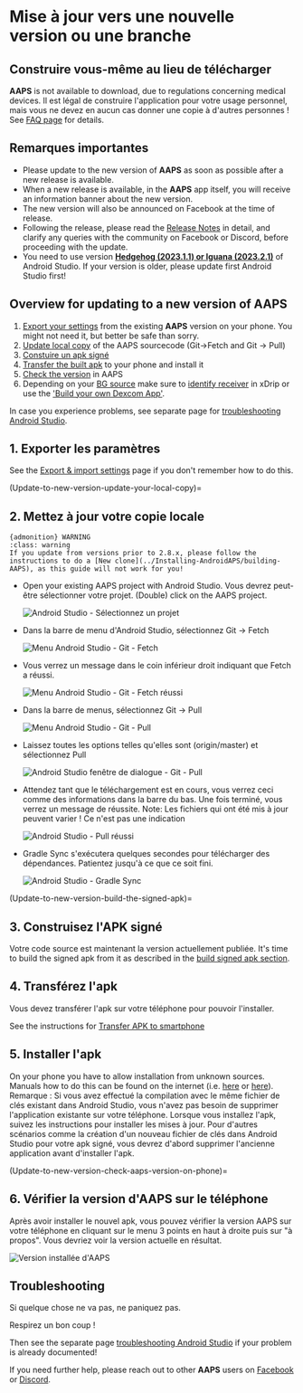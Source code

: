 # Mise à jour vers une nouvelle version ou une branche

## Construire vous-même au lieu de télécharger

**AAPS** is not available to download, due to regulations concerning medical devices. Il est légal de construire l'application pour votre usage personnel, mais vous ne devez en aucun cas donner une copie à d'autres personnes ! See [FAQ page](../UsefulLinks/FAQ.md) for details.

## Remarques importantes

- Please update to the new version of **AAPS** as soon as possible after a new release is available.
- When a new release is available, in the **AAPS** app itself, you will receive an information banner about the new version.
- The new version will also be announced on Facebook at the time of release.
- Following the release, please read the [Release Notes](ReleaseNotes.md) in detail, and clarify any queries with the community on Facebook or Discord, before proceeding with the update.
- You need to use version **[Hedgehog (2023.1.1) or Iguana (2023.2.1)](https://developer.android.com/studio/)** of Android Studio. If your version is older, please update first Android Studio first!

## Overview for updating to a new version of AAPS

1. [Export your settings](ExportImportSettings.md) from the existing **AAPS** version on your phone.
   You might not need it, but better be safe than sorry.
2. [Update local copy](#2-update-your-local-copy) of the AAPS sourcecode (Git->Fetch and Git -> Pull)
3. [Constuire un apk signé](#3-build-the-signed-apk)
4. [Transfer the built apk](#4-transfer-the-apk) to your phone and install it
5. [Check the version](#6-check-aaps-version-on-phone) in AAPS
6. Depending on your [BG source](../Getting-Started/CompatiblesCgms.md) make sure to [identify receiver](../CompatibleCgms/xDrip.md#identify-receiver) in xDrip or use the ['Build your own Dexcom App'](../CompatibleCgms/DexcomG6.md#if-using-g6-with-build-your-own-dexcom-app).

In case you experience problems, see separate page for [troubleshooting Android Studio](../GettingHelp/TroubleshootingAndroidStudio).

## 1. Exporter les paramètres

See the [Export & import settings](ExportImportSettings.md) page if you don't remember how to do this.

(Update-to-new-version-update-your-local-copy)=

## 2. Mettez à jour votre copie locale

```{admonition} WARNING
{admonition} WARNING
:class: warning
If you update from versions prior to 2.8.x, please follow the instructions to do a [New clone](../Installing-AndroidAPS/building-AAPS), as this guide will not work for you!
```

- Open your existing AAPS project with Android Studio. Vous devrez peut-être sélectionner votre projet. (Double) click on the AAPS project.

  ![Android Studio - Sélectionnez un projet](../images/update/01_ProjectSelection.png)

- Dans la barre de menu d'Android Studio, sélectionnez Git -> Fetch

  ![Menu Android Studio - Git - Fetch](../images/update/02_GitFetch.png)

- Vous verrez un message dans le coin inférieur droit indiquant que Fetch a réussi.

  ![Menu Android Studio - Git - Fetch réussi](../images/update/03_GitFetchSuccessful.png)

- Dans la barre de menus, sélectionnez Git -> Pull

  ![Menu Android Studio - Git - Pull](../images/update/04_GitPull.png)

- Laissez toutes les options telles qu'elles sont (origin/master) et sélectionnez Pull

  ![Android Studio fenêtre de dialogue - Git - Pull](../images/update/05_GitPullOptions.png)

- Attendez tant que le téléchargement est en cours, vous verrez ceci comme des informations dans la barre du bas. Une fois terminé, vous verrez un message de réussite.
  Note: Les fichiers qui ont été mis à jour peuvent varier ! Ce n'est pas une indication

  ![Android Studio - Pull réussi](../images/update/06_GitPullSuccess.png)

- Gradle Sync s'exécutera quelques secondes pour télécharger des dépendances. Patientez jusqu'à ce que ce soit fini.

  ![Android Studio - Gradle Sync](../images/studioSetup/40_BackgroundTasks.png)

(Update-to-new-version-build-the-signed-apk)=

## 3. Construisez l'APK signé

Votre code source est maintenant la version actuellement publiée. It's time to build the signed apk from it as described in the [build signed apk section](../SettingUpAaps/BuildingAaps.md#build-the-aaps-signed-apk).

## 4. Transférez l'apk

Vous devez transférer l'apk sur votre téléphone pour pouvoir l'installer.

See the instructions for [Transfer APK to smartphone](../SettingUpAaps/TransferringAndInstallingAaps.md)

## 5. Installer l'apk

On your phone you have to allow installation from unknown sources. Manuals how to do this can be found on the internet (i.e. [here](https://www.expressvpn.com/de/support/vpn-setup/enable-apk-installs-android/) or [here](https://www.androidcentral.com/unknown-sources)).
Remarque : Si vous avez effectué la compilation avec le même fichier de clés existant dans Android Studio, vous n'avez pas besoin de supprimer l'application existante sur votre téléphone. Lorsque vous installez l'apk, suivez les instructions pour installer les mises à jour. Pour d'autres scénarios comme la création d'un nouveau fichier de clés dans Android Studio pour votre apk signé, vous devrez d'abord supprimer l'ancienne application avant d'installer l'apk.

(Update-to-new-version-check-aaps-version-on-phone)=

## 6. Vérifier la version d'AAPS sur le téléphone

Après avoir installer le nouvel apk, vous pouvez vérifier la version AAPS sur votre téléphone en cliquant sur le menu 3 points en haut à droite puis sur "à propos". Vous devriez voir la version actuelle en résultat.

![Version installée d'AAPS](../images/Update_VersionCheck282.png)

## Troubleshooting

Si quelque chose ne va pas, ne paniquez pas.

Respirez un bon coup !

Then see the separate page [troubleshooting Android Studio](../GettingHelp/TroubleshootingAndroidStudio) if your problem is already documented!

If you need further help, please reach out to other **AAPS** users on [Facebook](https://www.facebook.com/groups/AndroidAPSUsers) or [Discord](https://discord.gg/4fQUWHZ4Mw).
